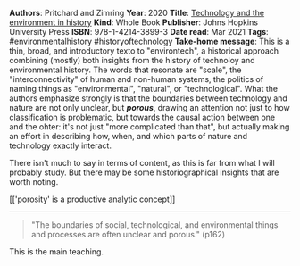 **Authors**: Pritchard and Zimring
**Year**: 2020
**Title**: [Technology and the environment in history](zotero://select/items/1_XSKPRF4Y)
**Kind**: Whole Book
**Publisher**: Johns Hopkins University Press
**ISBN**: 978-1-4214-3899-3
**Date read**: Mar 2021
**Tags**:  #environmentalhistory #historyoftechnology
**Take-home message**: This is a thin, broad, and introductory texto to "environtech", a historical approach combining (mostly) both insights from the history of technoloy and environmental history. The words that resonate are "scale", the "interconnectivity" of human and non-human systems, the politics of naming things as "environmental", "natural", or "technological". What the authors emphasize strongly is that the boundaries between technology and nature are not only unclear, but ***porous***, drawing an attention not just to how classification is problematic, but towards the causal  action between one and the ohter: it's not just "more complicated than that", but actually making an effort in describing how, when, and which parts of nature and technology exactly interact. 

There isn't much to say in terms of content, as this is far from what I will probably study. But there may be some historiographical insights that are worth noting. 

[['porosity' is a productive analytic concept]] 



---


> "The boundaries of social, technological, and environmental things and processes are often unclear and porous." (p162)

This is the main teaching.<br>


